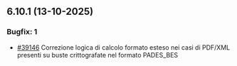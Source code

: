 ## 6.10.1 (13-10-2025)

### Bugfix: 1
- [#39146](https://parermine.regione.emilia-romagna.it/issues/39146) Correzione logica di calcolo formato esteso nei casi di PDF/XML presenti su buste crittografate nel formato PADES_BES
